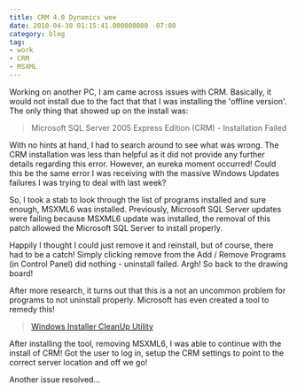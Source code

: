 ```yaml
---
title: CRM 4.0 Dynamics woe
date: 2010-04-30 01:15:41.000000000 -07:00
category: blog
tag:
- work
- CRM
- MSXML
---
```

<p>Working on another PC, I am came across issues with CRM. Basically, it would not install due to the fact that that I was installing the 'offline version'. The only thing that showed up on the install was:</p>
<blockquote><p>Microsoft SQL Server 2005 Express Edition (CRM) - Installation Failed</p></blockquote>
<p>With no hints at hand, I had to search around to see what was wrong. The CRM installation was less than helpful as it did not provide any further details regarding this error. However, an eureka moment occurred! Could this be the same error I was receiving with the massive Windows Updates failures I was trying to deal with last week?</p>
<p>So, I took a stab to look through the list of programs installed and sure enough, MSXML6 was installed. Previously, Microsoft SQL Server updates were failing because MSXML6 update was installed, the removal of this patch allowed the Microsoft SQL Server to install properly.</p>
<p>Happily I thought I could just remove it and reinstall, but of course, there had to be a catch! Simply clicking remove from the Add / Remove Programs (in Control Panel) did nothing - uninstall failed. Argh! So back to the drawing board!</p>
<p>After more research, it turns out that this is a not an uncommon problem for programs to not uninstall properly. Microsoft has even created a tool to remedy this!</p>
<blockquote><p><a title="Windows Installer CleanUp Utility" href="http://support.microsoft.com/kb/290301" target="_blank">Windows Installer CleanUp Utility</a></p></blockquote>
<p>After installing the tool, removing MSXML6, I was able to continue with the install of CRM! Got the user to log in, setup the CRM settings to point to the correct server location and off we go!</p>
<p>Another issue resolved...</p>
